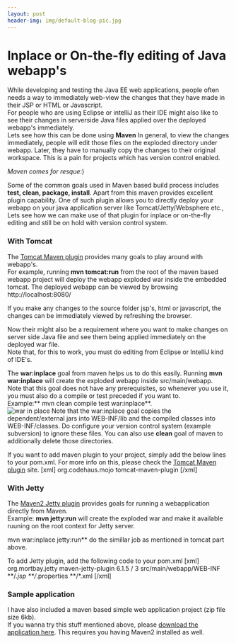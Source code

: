```yaml
---
layout: post
header-img: img/default-blog-pic.jpg
---
```


# Inplace or On-the-fly editing of Java webapp's

While developing and testing the Java EE web applications, people often needs a way to immediately web-view the changes that they have made in their JSP or HTML or Javascript.   
For people who are using Eclipse or intelliJ as their IDE might also like to see their changes in serverside Java files applied over the deployed webapp's immediately.   
Lets see how this can be done using **Maven** In general, to view the changes immediately, people will edit those files on the exploded directory under webapp. Later, they have to manually copy the changes to their original workspace. This is a pain for projects which has version control enabled.   
  
_Maven comes for resque_:)  
  
Some of the common goals used in Maven based build process includes **test, clean, package, install**. Apart from this maven provides excellent plugin capability. One of such plugin allows you to directly deploy your webapp on your java application server like Tomcat/Jetty/Websphere etc.,  
Lets see how we can make use of that plugin for inplace or on-the-fly editing and still be on hold with version control system. 

### With Tomcat

The [Tomcat Maven plugin](http://mojo.codehaus.org/tomcat-maven-plugin/introduction.html) provides many goals to play around with webapp's.  
For example, running **mvn tomcat:run** from the root of the maven based webapp project will deploy the webapp exploded war inside the embedded tomcat. The deployed webapp can be viewed by browsing http://localhost:8080/   
  
If you make any changes to the source folder jsp's, html or javascript, the changes can be immediately viewed by refreshing the browser.   
  
Now their might also be a requirement where you want to make changes on server side Java file and see them being applied immediately on the deployed war file.   
Note that, for this to work, you must do editing from Eclipse or IntelliJ kind of IDE's.  
  
The **war:inplace** goal from maven helps us to do this easily. Running **mvn war:inplace** will create the exploded webapp inside src/main/webapp.   
Note that this goal does not have any prerequisites, so whenever you use it, you must also do a compile or test preceded if you want to.   
Example:** mvn clean compile test war:inplace**.  
![war in place](/wp-content/uploads/2007/11/warinplace.png) Note that the war:inplace goal copies the dependent/external jars into WEB-INF/lib and the compiled classes into WEB-INF/classes. Do configure your version control system (example subversion) to ignore these files. You can also use **clean** goal of maven to additionally delete those directories.   
  
If you want to add maven plugin to your project, simply add the below lines to your pom.xml. For more info on this, please check the [Tomcat Maven plugin](http://mojo.codehaus.org/tomcat-maven-plugin/introduction.html) site. [xml] org.codehaus.mojo tomcat-maven-plugin [/xml]

### With Jetty

The [Maven2 Jetty plugin](http://mojo.codehaus.org/jetty-maven-plugin/usage.html) provides goals for running a webapplication directly from Maven.   
Example: **mvn jetty:run** will create the exploded war and make it available ruuning on the root context for Jetty server.   
  
mvn war:inplace jetty:run** do the simillar job as mentioned in tomcat part above.   
  
To add Jetty plugin, add the following code to your pom.xml [xml] org.mortbay.jetty maven-jetty-plugin 6.1.5 / 3 src/main/webapp/WEB-INF **/*.jsp **/*.properties **/*.xml [/xml] 

### Sample application

I have also included a maven based simple web application project (zip file size 6kb).   
If you wanna try this stuff mentioned above, please [download the application here](/wp-content/uploads/2007/11/simplewebapp.zip). This requires you having Maven2 installed as well.